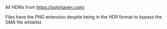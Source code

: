 All HDRIs from https://polyhaven.com/

Files have the PNG extension despite being in the HDR format to bypass the GMA file whitelist
